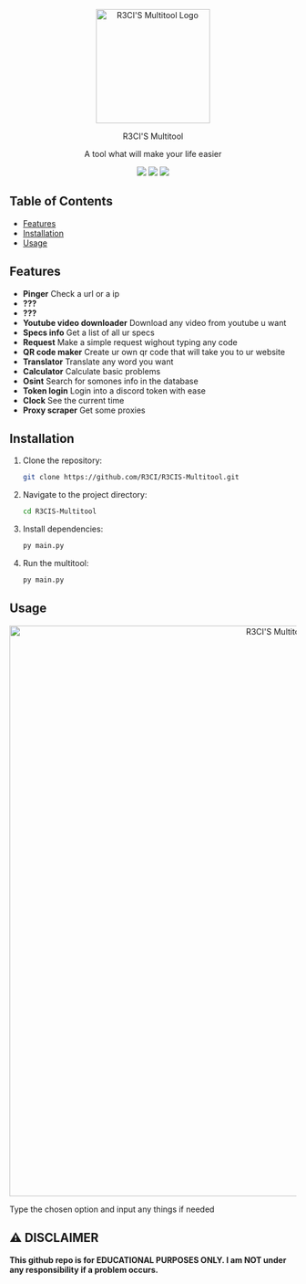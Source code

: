 <p align="center">
  <img src="https://i.imgur.com/Kg62cJj.png" alt="R3CI'S Multitool Logo" width="200">
</p>

<p align="center">
  R3CI'S Multitool
</p>
<p align="center">
  A tool what will make your life easier
</p>
<p align="center">
  <img src="https://img.shields.io/github/stars/R3CI/R3CI-S-MULTITOOL?color=darkred">
  <img src="https://img.shields.io/discord/1157405821450338334?color=darkred">
  <img src="https://img.shields.io/github/repo-size/R3CI/R3CI-S-MultiTool?color=darkred">
</p>

## Table of Contents

- [Features](#features)
- [Installation](#installation)
- [Usage](##usage)

## Features

- **Pinger** Check a url or a ip
- **???**
- **???**
- **Youtube video downloader** Download any video from youtube u want
- **Specs info** Get a list of all ur specs
- **Request** Make a simple request wighout typing any code
- **QR code maker** Create ur own qr code that will take you to ur website
- **Translator** Translate any word you want
- **Calculator** Calculate basic problems
- **Osint** Search for somones info in the database
- **Token login** Login into a discord token with ease
- **Clock** See the current time
- **Proxy scraper** Get some proxies

## Installation

1. Clone the repository:

    ```bash
    git clone https://github.com/R3CI/R3CIS-Multitool.git
    ```

2. Navigate to the project directory:

    ```bash
    cd R3CIS-Multitool
    ```

3. Install dependencies:

    ```bash
    py main.py
    ```

4. Run the multitool:

    ```bash
    py main.py
    ```

## Usage

<p align="center">
  <img src="https://i.imgur.com/yl5iCfE.png" alt="R3CI'S Multitool Screenshot" width="1000">
</p>

Type the chosen option and input any things if needed 


## ⚠️ DISCLAIMER
**This github repo is for EDUCATIONAL PURPOSES ONLY. I am NOT under any responsibility if a problem occurs.**
